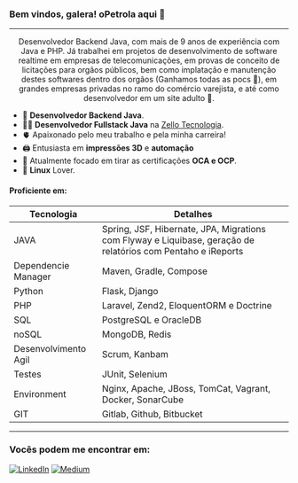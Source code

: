 ### Bem vindos, galera! oPetrola aqui 🖖
---

<p align="center">Desenvolvedor Backend Java, com mais de 9 anos de experiência com Java e PHP. Já trabalhei em projetos de desenvolvimento de software realtime em empresas de telecomunicações,
em provas de conceito de licitações para orgãos públicos, bem como implatação e manutenção destes softwares dentro dos orgãos (Ganhamos todas as pocs 🤭),
em grandes empresas privadas no ramo do comércio varejista, e até como desenvolvedor em um site adulto 🤌.</p>

- 👀 **Desenvolvedor Backend Java**.
- 👩‍💻 **Desenvolvedor Fullstack Java** na [Zello Tecnologia](https://www.zello.tec.br/).
- 🫀 Apaixonado pelo meu trabalho e pela minha carreira!
- 🖨 Entusiasta em **impressões 3D** e **automação**
- 🐧 Atualmente focado em tirar as certificações **OCA e OCP**.
- 🐧 **Linux** Lover.

#### Proficiente em:
|  Tecnologia | Detalhes |
|---|---|
| JAVA | Spring, JSF, Hibernate, JPA, Migrations com Flyway e Liquibase, geração de relatórios com Pentaho e iReports |
| Dependencie Manager | Maven, Gradle, Compose |
| Python | Flask, Django |
| PHP | Laravel, Zend2, EloquentORM e Doctrine |
| SQL | PostgreSQL e OracleDB |
| noSQL | MongoDB, Redis | 
| Desenvolvimento Agil | Scrum, Kanbam |
| Testes | JUnit, Selenium |
| Environment | Nginx, Apache, JBoss, TomCat, Vagrant, Docker, SonarCube |
| GIT | Gitlab, Github, Bitbucket |
---
### Vocês podem me encontrar em:
<a href="https://www.linkedin.com/in/lucas-petrola/">![LinkedIn](https://img.shields.io/badge/linkedin-%230077B5.svg?style=for-the-badge&logo=linkedin&logoColor=white)</a>
<a href="https://medium.com/@petrolalucas">![Medium](https://img.shields.io/badge/Medium-12100E?style=for-the-badge&logo=medium&logoColor=white)</a>
<!---
thePetrola/thePetrola is a ✨ special ✨ repository because its `README.md` (this file) appears on your GitHub profile.
You can click the Preview link to take a look at your changes.
--->
